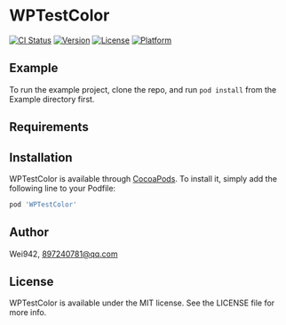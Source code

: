# WPTestColor

[![CI Status](https://img.shields.io/travis/Wei942/WPTestColor.svg?style=flat)](https://travis-ci.org/Wei942/WPTestColor)
[![Version](https://img.shields.io/cocoapods/v/WPTestColor.svg?style=flat)](https://cocoapods.org/pods/WPTestColor)
[![License](https://img.shields.io/cocoapods/l/WPTestColor.svg?style=flat)](https://cocoapods.org/pods/WPTestColor)
[![Platform](https://img.shields.io/cocoapods/p/WPTestColor.svg?style=flat)](https://cocoapods.org/pods/WPTestColor)

## Example

To run the example project, clone the repo, and run `pod install` from the Example directory first.

## Requirements

## Installation

WPTestColor is available through [CocoaPods](https://cocoapods.org). To install
it, simply add the following line to your Podfile:

```ruby
pod 'WPTestColor'
```

## Author

Wei942, 897240781@qq.com

## License

WPTestColor is available under the MIT license. See the LICENSE file for more info.
